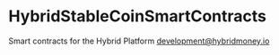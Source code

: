# HybridStableCoinSmartContracts
Smart contracts for the Hybrid Platform
development@hybridmoney.io
